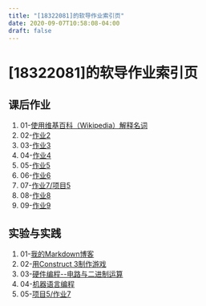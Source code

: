```yaml
---
title: "[18322081]的软导作业索引页"
date: 2020-09-07T10:58:08-04:00
draft: false
---
```


# [18322081]的软导作业索引页

## 课后作业
1. 01-[使用维基百科（Wikipedia）解释名词](http://stugeek.gitee.io/stu-geek/posts/homework1/)
2. 02-[作业2](http://stugeek.gitee.io/stu-geek/posts/homework2/)
3. 03-[作业3](http://stugeek.gitee.io/stu-geek/posts/homework3/)
4. 04-[作业4](http://stugeek.gitee.io/stu-geek/posts/homework4/)
5. 05-[作业5](http://stugeek.gitee.io/stu-geek/posts/homework5/)
6. 06-[作业6](http://stugeek.gitee.io/stu-geek/posts/homework6/)
7. 07-[作业7/项目5](http://stugeek.gitee.io/stu-geek/posts/homework7/)
8. 08-[作业8](http://stugeek.gitee.io/stu-geek/posts/homework8/)
9. 09-[作业9](http://stugeek.gitee.io/stu-geek/posts/homework9/)

## 实验与实践
1. 01-[我的Markdown博客](http://stugeek.gitee.io/stu-geek/posts/experiment1/)
2. 02-[用Construct 3制作游戏](http://stugeek.gitee.io/stu-geek/posts/experiment2/)
3. 03-[硬件编程--电路与二进制运算](http://stugeek.gitee.io/stu-geek/posts/experiment3/)
4. 04-[机器语言编程](http://stugeek.gitee.io/stu-geek/posts/experiment4/)
5. 05-[项目5/作业7](http://stugeek.gitee.io/stu-geek/posts/experiment5/)
